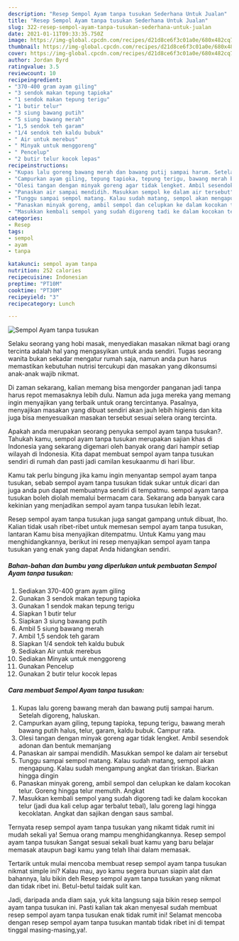 ```yaml
---
description: "Resep Sempol Ayam tanpa tusukan Sederhana Untuk Jualan"
title: "Resep Sempol Ayam tanpa tusukan Sederhana Untuk Jualan"
slug: 322-resep-sempol-ayam-tanpa-tusukan-sederhana-untuk-jualan
date: 2021-01-11T09:33:35.750Z
image: https://img-global.cpcdn.com/recipes/d21d8ce6f3c01a0e/680x482cq70/sempol-ayam-tanpa-tusukan-foto-resep-utama.jpg
thumbnail: https://img-global.cpcdn.com/recipes/d21d8ce6f3c01a0e/680x482cq70/sempol-ayam-tanpa-tusukan-foto-resep-utama.jpg
cover: https://img-global.cpcdn.com/recipes/d21d8ce6f3c01a0e/680x482cq70/sempol-ayam-tanpa-tusukan-foto-resep-utama.jpg
author: Jordan Byrd
ratingvalue: 3.5
reviewcount: 10
recipeingredient:
- "370-400 gram ayam giling"
- "3 sendok makan tepung tapioka"
- "1 sendok makan tepung terigu"
- "1 butir telur"
- "3 siung bawang putih"
- "5 siung bawang merah"
- "1,5 sendok teh garam"
- "1/4 sendok teh kaldu bubuk"
- " Air untuk merebus"
- " Minyak untuk menggoreng"
- " Pencelup"
- "2 butir telur kocok lepas"
recipeinstructions:
- "Kupas lalu goreng bawang merah dan bawang putij sampai harum. Setelah digoreng, haluskan."
- "Campurkan ayam giling, tepung tapioka, tepung terigu, bawang merah bawang putih halus, telur, garam, kaldu bubuk. Campur rata."
- "Olesi tangan dengan minyak goreng agar tidak lengket. Ambil sesendok adonan dan bentuk memanjang"
- "Panaskan air sampai mendidih. Masukkan sempol ke dalam air tersebut"
- "Tunggu sampai sempol matang. Kalau sudah matang, sempol akan mengapung. Kalau sudah mengampung angkat dan tiriskan. Biarkan hingga dingin"
- "Panaskan minyak goreng, ambil sempol dan celupkan ke dalam kocokan telur. Goreng hingga telur memutih. Angkat"
- "Masukkan kembali sempol yang sudah digoreng tadi ke dalam kocokan telur (jadi dua kali celup agar terbalut tebal), lalu goreng lagi hingga kecoklatan. Angkat dan sajikan dengan saus sambal."
categories:
- Resep
tags:
- sempol
- ayam
- tanpa

katakunci: sempol ayam tanpa 
nutrition: 252 calories
recipecuisine: Indonesian
preptime: "PT10M"
cooktime: "PT30M"
recipeyield: "3"
recipecategory: Lunch

---
```



![Sempol Ayam tanpa tusukan](https://img-global.cpcdn.com/recipes/d21d8ce6f3c01a0e/680x482cq70/sempol-ayam-tanpa-tusukan-foto-resep-utama.jpg)

Selaku seorang yang hobi masak, menyediakan masakan nikmat bagi orang tercinta adalah hal yang mengasyikan untuk anda sendiri. Tugas seorang  wanita bukan sekadar mengatur rumah saja, namun anda pun harus memastikan kebutuhan nutrisi tercukupi dan masakan yang dikonsumsi anak-anak wajib nikmat.

Di zaman  sekarang, kalian memang bisa mengorder panganan jadi tanpa harus repot memasaknya lebih dulu. Namun ada juga mereka yang memang ingin menyajikan yang terbaik untuk orang tercintanya. Pasalnya, menyajikan masakan yang dibuat sendiri akan jauh lebih higienis dan kita juga bisa menyesuaikan masakan tersebut sesuai selera orang tercinta. 



Apakah anda merupakan seorang penyuka sempol ayam tanpa tusukan?. Tahukah kamu, sempol ayam tanpa tusukan merupakan sajian khas di Indonesia yang sekarang digemari oleh banyak orang dari hampir setiap wilayah di Indonesia. Kita dapat membuat sempol ayam tanpa tusukan sendiri di rumah dan pasti jadi camilan kesukaanmu di hari libur.

Kamu tak perlu bingung jika kamu ingin menyantap sempol ayam tanpa tusukan, sebab sempol ayam tanpa tusukan tidak sukar untuk dicari dan juga anda pun dapat membuatnya sendiri di tempatmu. sempol ayam tanpa tusukan boleh diolah memalui bermacam cara. Sekarang ada banyak cara kekinian yang menjadikan sempol ayam tanpa tusukan lebih lezat.

Resep sempol ayam tanpa tusukan juga sangat gampang untuk dibuat, lho. Kalian tidak usah ribet-ribet untuk memesan sempol ayam tanpa tusukan, lantaran Kamu bisa menyajikan ditempatmu. Untuk Kamu yang mau menghidangkannya, berikut ini resep menyajikan sempol ayam tanpa tusukan yang enak yang dapat Anda hidangkan sendiri.

<!--inarticleads1-->

##### Bahan-bahan dan bumbu yang diperlukan untuk pembuatan Sempol Ayam tanpa tusukan:

1. Sediakan 370-400 gram ayam giling
1. Gunakan 3 sendok makan tepung tapioka
1. Gunakan 1 sendok makan tepung terigu
1. Siapkan 1 butir telur
1. Siapkan 3 siung bawang putih
1. Ambil 5 siung bawang merah
1. Ambil 1,5 sendok teh garam
1. Siapkan 1/4 sendok teh kaldu bubuk
1. Sediakan  Air untuk merebus
1. Sediakan  Minyak untuk menggoreng
1. Gunakan  Pencelup
1. Gunakan 2 butir telur kocok lepas




<!--inarticleads2-->

##### Cara membuat Sempol Ayam tanpa tusukan:

1. Kupas lalu goreng bawang merah dan bawang putij sampai harum. Setelah digoreng, haluskan.
1. Campurkan ayam giling, tepung tapioka, tepung terigu, bawang merah bawang putih halus, telur, garam, kaldu bubuk. Campur rata.
1. Olesi tangan dengan minyak goreng agar tidak lengket. Ambil sesendok adonan dan bentuk memanjang
1. Panaskan air sampai mendidih. Masukkan sempol ke dalam air tersebut
1. Tunggu sampai sempol matang. Kalau sudah matang, sempol akan mengapung. Kalau sudah mengampung angkat dan tiriskan. Biarkan hingga dingin
1. Panaskan minyak goreng, ambil sempol dan celupkan ke dalam kocokan telur. Goreng hingga telur memutih. Angkat
1. Masukkan kembali sempol yang sudah digoreng tadi ke dalam kocokan telur (jadi dua kali celup agar terbalut tebal), lalu goreng lagi hingga kecoklatan. Angkat dan sajikan dengan saus sambal.




Ternyata resep sempol ayam tanpa tusukan yang nikamt tidak rumit ini mudah sekali ya! Semua orang mampu menghidangkannya. Resep sempol ayam tanpa tusukan Sangat sesuai sekali buat kamu yang baru belajar memasak ataupun bagi kamu yang telah lihai dalam memasak.

Tertarik untuk mulai mencoba membuat resep sempol ayam tanpa tusukan nikmat simple ini? Kalau mau, ayo kamu segera buruan siapin alat dan bahannya, lalu bikin deh Resep sempol ayam tanpa tusukan yang nikmat dan tidak ribet ini. Betul-betul taidak sulit kan. 

Jadi, daripada anda diam saja, yuk kita langsung saja bikin resep sempol ayam tanpa tusukan ini. Pasti kalian tak akan menyesal sudah membuat resep sempol ayam tanpa tusukan enak tidak rumit ini! Selamat mencoba dengan resep sempol ayam tanpa tusukan mantab tidak ribet ini di tempat tinggal masing-masing,ya!.

